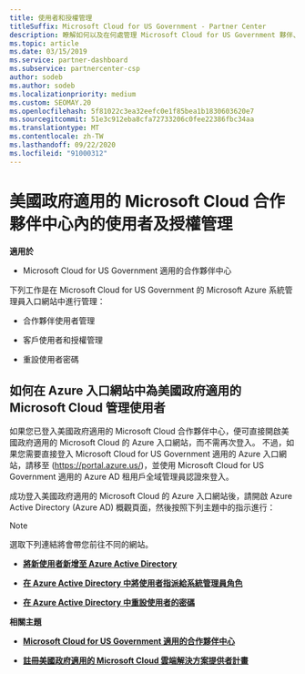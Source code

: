 ```yaml
---
title: 使用者和授權管理
titleSuffix: Microsoft Cloud for US Government - Partner Center
description: 瞭解如何以及在何處管理 Microsoft Cloud for US Government 夥伴、客戶和授權的合作夥伴中心，以及密碼重設。
ms.topic: article
ms.date: 03/15/2019
ms.service: partner-dashboard
ms.subservice: partnercenter-csp
author: sodeb
ms.author: sodeb
ms.localizationpriority: medium
ms.custom: SEOMAY.20
ms.openlocfilehash: 5f81022c3ea32eefc0e1f85bea1b1830603620e7
ms.sourcegitcommit: 51e3c912eba8cfa72733206c0fee22386fbc34aa
ms.translationtype: MT
ms.contentlocale: zh-TW
ms.lasthandoff: 09/22/2020
ms.locfileid: "91000312"
---
```

# <a name="user-and-license-management-in-partner-center-for-microsoft-cloud-for-us-government"></a>美國政府適用的 Microsoft Cloud 合作夥伴中心內的使用者及授權管理

**適用於**

- Microsoft Cloud for US Government 適用的合作夥伴中心

下列工作是在 Microsoft Cloud for US Government 的 Microsoft Azure 系統管理員入口網站中進行管理：

- 合作夥伴使用者管理

- 客戶使用者和授權管理

- 重設使用者密碼


## <a name="how-to-manage-users-in-the-azure-portal-for-microsoft-cloud-for-us-government"></a>如何在 Azure 入口網站中為美國政府適用的 Microsoft Cloud 管理使用者

如果您已登入美國政府適用的 Microsoft Cloud 合作夥伴中心，便可直接開啟美國政府適用的 Microsoft Cloud 的 Azure 入口網站，而不需再次登入。 不過，如果您需要直接登入 Microsoft Cloud for US Government 適用的 Azure 入口網站，請移至 (https://portal.azure.us/)，並使用 Microsoft Cloud for US Government 適用的 Azure AD 租用戶全域管理員認證來登入。

成功登入美國政府適用的 Microsoft Cloud 的 Azure 入口網站後，請開啟 Azure Active Directory (Azure AD) 概觀頁面，然後按照下列主題中的指示進行：

> [!NOTE]  
> 選取下列連結將會帶您前往不同的網站。 

-  [**將新使用者新增至 Azure Active Directory**](/azure/active-directory/active-directory-users-create-azure-portal)

-  [**在 Azure Active Directory 中將使用者指派給系統管理員角色**](/azure/active-directory/active-directory-users-assign-role-azure-portal)

-  [**在 Azure Active Directory 中重設使用者的密碼**](/azure/active-directory/active-directory-users-reset-password-azure-portal)

**相關主題**

-  [**Microsoft Cloud for US Government 適用的合作夥伴中心**](partner-center-for-microsoft-us-govt-cloud.md)

-  [**註冊美國政府適用的 Microsoft Cloud 雲端解決方案提供者計畫**](enroll-in-csp-for-microsoft-us-govt-cloud.md)